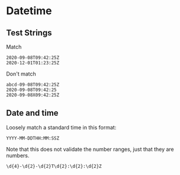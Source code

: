 # Datetime


## Test Strings

Match

```
2020-09-08T09:42:25Z
2020-12-01T01:23:25Z
```

Don't match

```
abcd-09-08T09:42:25Z
2020-09-08T09:42:25
2020-09-08X09:42:25Z
```


## Date and time

Loosely match a standard time in this format:

```
YYYY-MM-DDTHH:MM:SSZ
```

Note that this does not validate the number ranges, just that they are numbers.

```regex
\d{4}-\d{2}-\d{2}T\d{2}:\d{2}:\d{2}Z
```
